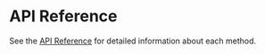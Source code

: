 ﻿# API Reference

See the [API Reference](http://webpki.lacunasoftware.com/Help/) for detailed information about each method.
